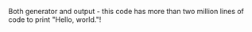 Both generator and output - this code has more than two million lines of code to print "Hello, world."!
